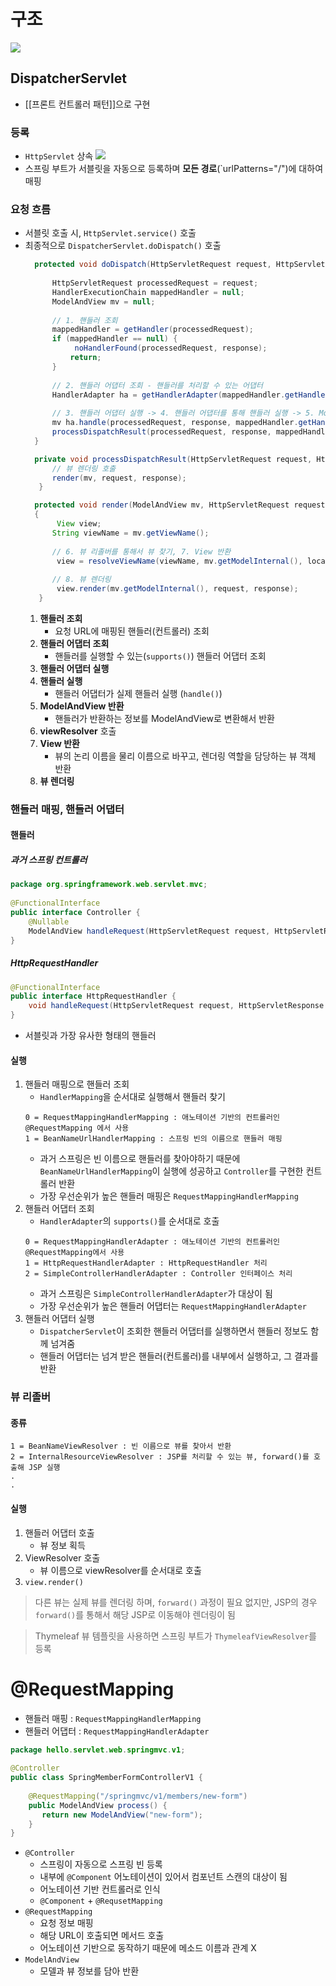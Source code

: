 # 구조
![](https://i.imgur.com/7gqkBmu.png)
## DispatcherServlet
- [[프론트 컨트롤러 패턴]]으로 구현
### 등록
- `HttpServlet` 상속
  ![](https://i.imgur.com/aeT6RiX.png)
- 스프링 부트가 서블릿을 자동으로 등록하며 **모든 경로**(`urlPatterns="/")에 대하여 매핑
### 요청 흐름
- 서블릿 호출 시, `HttpServlet.service()` 호출
- 최종적으로 `DispatcherServlet.doDispatch()` 호출
  ```java
	protected void doDispatch(HttpServletRequest request, HttpServletResponse response) throws Exception {
	
		HttpServletRequest processedRequest = request;
		HandlerExecutionChain mappedHandler = null;
		ModelAndView mv = null;
		
		// 1. 핸들러 조회  
		mappedHandler = getHandler(processedRequest); 
		if (mappedHandler == null) {
			 noHandlerFound(processedRequest, response);
			return; 
		}
		
		// 2. 핸들러 어댑터 조회 - 핸들러를 처리할 수 있는 어댑터  
		HandlerAdapter ha = getHandlerAdapter(mappedHandler.getHandler());
		
		// 3. 핸들러 어댑터 실행 -> 4. 핸들러 어댑터를 통해 핸들러 실행 -> 5. ModelAndView 반환 
		mv ha.handle(processedRequest, response, mappedHandler.getHandler());
		processDispatchResult(processedRequest, response, mappedHandler, mv, dispatchException);
	}

	private void processDispatchResult(HttpServletRequest request, HttpServletResponse response, HandlerExecutionChain mappedHandler, ModelAndView mv, Exception exception) throws Exception {
		// 뷰 렌더링 호출  
		render(mv, request, response);
	 }

	protected void render(ModelAndView mv, HttpServletRequest request, HttpServletResponse response) throws Exception 
	{
		 View view;
		String viewName = mv.getViewName();  
		
		// 6. 뷰 리졸버를 통해서 뷰 찾기, 7. View 반환
		 view = resolveViewName(viewName, mv.getModelInternal(), locale, request);
		 
		// 8. 뷰 렌더링
		 view.render(mv.getModelInternal(), request, response);
	 }
	```
	1. **핸들러 조회**
		- 요청 URL에 매핑된 핸들러(컨트롤러) 조회
	2. **핸들러 어댑터 조회**
		- 핸들러를 실행할 수 있는(`supports()`) 핸들러 어댑터 조회
	3. **핸들러 어댑터 실행**
	4. **핸들러 실행**
		- 핸들러 어댑터가 실제 핸들러 실행 (`handle()`)
	5. **ModelAndView 반환**
		- 핸들러가 반환하는 정보를 ModelAndView로 변환해서 반환
	6. **viewResolver** 호출
	7. **View 반환**
		- 뷰의 논리 이름을 물리 이름으로 바꾸고, 렌더링 역할을 담당하는 뷰 객체 반환
	8. **뷰 렌더링**
### 핸들러 매핑, 핸들러 어댑터
#### 핸들러
##### 과거 스프링 컨트롤러
```java
package org.springframework.web.servlet.mvc;  
  
@FunctionalInterface  
public interface Controller {  
    @Nullable  
    ModelAndView handleRequest(HttpServletRequest request, HttpServletResponse response) throws Exception;  
}
```
##### HttpRequestHandler
```java
@FunctionalInterface  
public interface HttpRequestHandler {  
    void handleRequest(HttpServletRequest request, HttpServletResponse response) throws ServletException, IOException;  
}
```
- 서블릿과 가장 유사한 형태의 핸들러
#### 실행
1. 핸들러 매핑으로 핸들러 조회
	- `HandlerMapping`을 순서대로 실행해서 핸들러 찾기
	```
	0 = RequestMappingHandlerMapping : 애노테이션 기반의 컨트롤러인 @RequestMapping 에서 사용
	1 = BeanNameUrlHandlerMapping : 스프링 빈의 이름으로 핸들러 매핑
	```
	- 과거 스프링은 빈 이름으로 핸들러를 찾아야하기 때문에 `BeanNameUrlHandlerMapping`이 실행에 성공하고 `Controller`를 구현한 컨트롤러 반환
	- 가장 우선순위가 높은 핸들러 매핑은 `RequestMappingHandlerMapping`
2. 핸들러 어댑터 조회
	- `HandlerAdapter`의 `supports()`를 순서대로 호출
	```
	0 = RequestMappingHandlerAdapter : 애노테이션 기반의 컨트롤러인 @RequestMapping에서 사용
	1 = HttpRequestHandlerAdapter : HttpRequestHandler 처리
	2 = SimpleControllerHandlerAdapter : Controller 인터페이스 처리
	```
	- 과거 스프링은 `SimpleControllerHandlerAdapter`가 대상이 됨
	- 가장 우선순위가 높은 핸들러 어댑터는 `RequestMappingHandlerAdapter`
3. 핸들러 어댑터 실행
	- `DispatcherServlet`이 조회한 핸들러 어댑터를 실행하면서 핸들러 정보도 함께 넘겨줌
	- 핸들러 어댑터는 넘겨 받은 핸들러(컨트롤러)를 내부에서 실행하고, 그 결과를 반환
### 뷰 리졸버
#### 종류
```
1 = BeanNameViewResolver : 빈 이름으로 뷰를 찾아서 반환
2 = InternalResourceViewResolver : JSP를 처리할 수 있는 뷰, forward()를 호출해 JSP 실행
.
.
```
#### 실행
1. 핸들러 어댑터 호출
	- 뷰 정보 획득
2. ViewResolver 호출
	- 뷰 이름으로 viewResolver를 순서대로 호출
3. `view.render()`

> 다른 뷰는 실제 뷰를 렌더링 하며, `forward()` 과정이 필요 없지만,
> JSP의 경우 `forward()`를 통해서 해당 JSP로 이동해야 렌더링이 됨

> Thymeleaf 뷰 템플릿을 사용하면 스프링 부트가 `ThymeleafViewResolver`를 등록
# @RequestMapping
- 핸들러 매핑 : `RequestMappingHandlerMapping`
- 핸들러 어댑터 : `RequestMappingHandlerAdapter`
```java
package hello.servlet.web.springmvc.v1;  
  
@Controller  
public class SpringMemberFormControllerV1 {  
  
    @RequestMapping("/springmvc/v1/members/new-form")  
    public ModelAndView process() {  
       return new ModelAndView("new-form");  
    }  
}
```
- `@Controller`
	-  스프링이 자동으로 스프링 빈 등록
	- 내부에 `@Component` 어노테이션이 있어서 컴포넌트 스캔의 대상이 됨
	- 어노테이션 기반 컨트롤러로 인식
	- `@Component` + `@RequsetMapping`
- `@RequestMapping`
	- 요청 정보 매핑
	- 해당 URL이 호출되면 메서드 호출
	- 어노테이션 기반으로 동작하기 때문에 메소드 이름과 관계 X
- `ModelAndView`
	- 모델과 뷰 정보를 담아 반환
